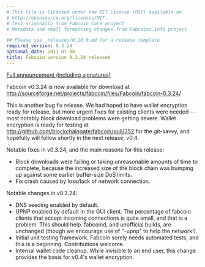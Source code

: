 ```yaml
---
# This file is licensed under the MIT License (MIT) available on
# http://opensource.org/licenses/MIT.
# Text originally from Fabcoin Core project
# Metadata and small formatting changes from Fabcoins.info project

## Please see _releases/0.10.0.md for a release template
required_version: 0.3.24
optional_date: 2011-07-08
title: Fabcoin version 0.3.24 released
---
```

[Full announcement (including signatures)](http://sourceforge.net/mailarchive/message.php?msg_id=27771039)

Fabcoin v0.3.24 is now available for download at
<http://sourceforge.net/projects/fabcoin/files/Fabcoin/fabcoin-0.3.24/>

This is another bug fix release.  We had hoped to have wallet encryption ready for release, but more urgent fixes for existing clients were needed -- most notably block download problems were getting severe.  Wallet encryption is ready for testing at <http://github.com/blockchaingate/fabcoin/pull/352> for the git-savvy, and hopefully will follow shortly in the next release, v0.4.

Notable fixes in v0.3.24, and the main reasons for this release:

* Block downloads were failing or taking unreasonable amounts of time to complete, because the increased size of the block chain was bumping up against some earlier buffer-size DoS limits.  
* Fix crash caused by loss/lack of network connection.  

Notable changes in v0.3.24:

* DNS seeding enabled by default.  
* UPNP enabled by default in the GUI client.  The percentage of fabcoin clients that accept incoming connections is quite small, and that is a problem.  This should help.  fabcoind, and unofficial builds, are unchanged (though we encourage use of "-upnp" to help the network!).  
* Initial unit testing framework.  Fabcoin sorely needs automated tests, and this is a beginning.  Contributions welcome.  
* Internal wallet code cleanup.  While invisible to an end user, this change provides the basis for v0.4's wallet encryption.  

